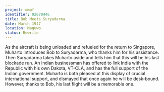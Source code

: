 ```yaml
---
project: omaf
identifier: 92670446
title: Bob Meets Suryadarma
date: March 1947 
location: Maguwo
status: Rewrite
---
```


As the aircraft is being unloaded and refueled for the return to
Singapore, Muharto introduces Bob to Suryadarma, who thanks him for his
assistance. Then Suryadarma takes Muharto aside and tells him that this
will be his last blockade run. An Indian businessman has offered to link
India with the Republic with his own Dakota, VT-CLA, and has the full
support of the Indian government. Muharto is both pleased at this
display of crucial international support, and dismayed that once again
he will be desk-bound. However, thanks to Bob, his last flight will be a
memorable one.


